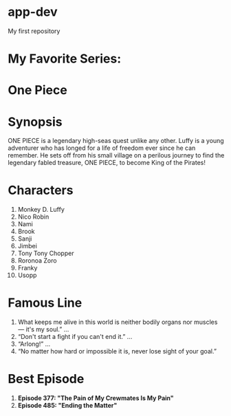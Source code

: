 # app-dev
My first repository
# **My Favorite Series:**
# **One Piece**

# Synopsis
ONE PIECE is a legendary high-seas quest unlike any other. Luffy is a young adventurer who has longed for a life of freedom ever since he can remember. He sets off from his small village on a perilous journey to find the legendary fabled treasure, ONE PIECE, to become King of the Pirates!

# Characters
1. Monkey D. Luffy
2. Nico Robin
3. Nami
4. Brook
5. Sanji
6. Jimbei
7. Tony Tony Chopper
8. Roronoa Zoro
9. Franky
10. Usopp

# Famous Line 
1. What keeps me alive in this world is neither bodily organs nor muscles — it's my soul.” ...
2. “Don't start a fight if you can't end it.” ...
3. “Arlong!” ...
4. “No matter how hard or impossible it is, never lose sight of your goal.”

# Best Episode  
1. **Episode 377: "The Pain of My Crewmates Is My Pain"**
2. **Episode 485: "Ending the Matter"**

    
